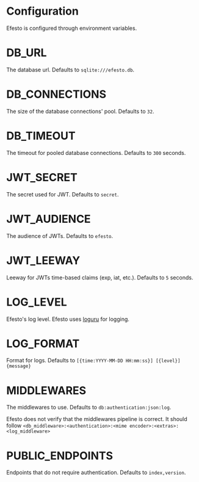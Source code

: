 # Configuration

Efesto is configured through environment variables.


# DB_URL

The database url. Defaults to `sqlite:///efesto.db`.

# DB_CONNECTIONS

The size of the database connections' pool. Defaults to `32`.

# DB_TIMEOUT

The timeout for pooled database connections. Defaults to `300` seconds.

# JWT_SECRET

The secret used for JWT. Defaults to `secret`.

# JWT_AUDIENCE

The audience of JWTs. Defaults to `efesto`.

# JWT_LEEWAY

Leeway for JWTs time-based claims (exp, iat, etc.). Defaults to `5` seconds.

# LOG_LEVEL

Efesto's log level. Efesto uses [loguru](https://github.com/Delgan/loguru) for
logging.

# LOG_FORMAT

Format for logs. Defaults to `[{time:YYYY-MM-DD HH:mm:ss}] [{level}] {message}`

# MIDDLEWARES

The middlewares to use. Defaults to `db:authentication:json:log`.

Efesto does not verify that the middlewares pipeline is correct. It should
follow
`<db_middleware>:<authentication>:<mime encoder>:<extras>:<log_middleware>`

# PUBLIC_ENDPOINTS

Endpoints that do not require authentication. Defaults to `index,version`.
